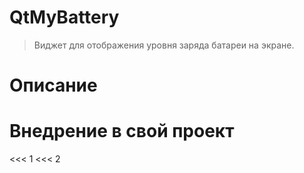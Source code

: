 # QtMyBattery  
 > Виджет для отображения уровня заряда батареи на экране.

# Описание

# Внедрение в свой проект

<<< 1
<<< 2


